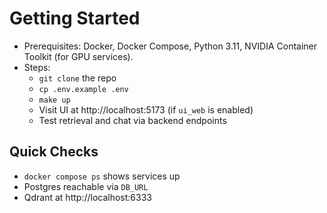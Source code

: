 # Getting Started

- Prerequisites: Docker, Docker Compose, Python 3.11, NVIDIA Container Toolkit (for GPU services).
- Steps:
  - `git clone` the repo
  - `cp .env.example .env`
  - `make up`
  - Visit UI at http://localhost:5173 (if `ui_web` is enabled)
  - Test retrieval and chat via backend endpoints

## Quick Checks
- `docker compose ps` shows services up
- Postgres reachable via `DB_URL`
- Qdrant at http://localhost:6333
